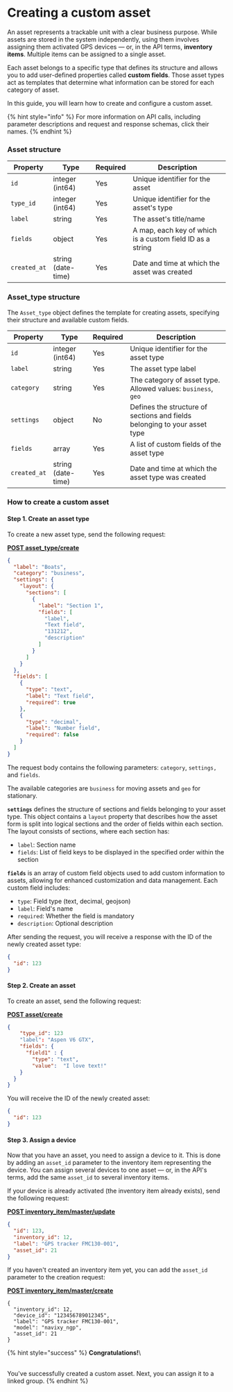 # Creating a custom asset

An asset represents a trackable unit with a clear business purpose. While assets are stored in the system independently, using them involves assigning them activated GPS devices — or, in the API terms, **inventory items**. Multiple items can be assigned to a single asset.

Each asset belongs to a specific type that defines its structure and allows you to add user-defined properties called **custom fields**. Those asset types act as templates that determine what information can be stored for each category of asset.

In this guide, you will learn how to create and configure a custom asset.

{% hint style="info" %}
For more information on API calls, including parameter descriptions and request and response schemas, click their names.
{% endhint %}

### Asset structure

| Property     | Type               | Required | Description                                               |
| ------------ | ------------------ | -------- | --------------------------------------------------------- |
| `id`         | integer (int64)    | Yes      | Unique identifier for the asset                           |
| `type_id`    | integer (int64)    | Yes      | Unique identifier for the asset's type                    |
| `label`      | string             | Yes      | The asset's title/name                                    |
| `fields`     | object             | Yes      | A map, each key of which is a custom field ID as a string |
| `created_at` | string (date-time) | Yes      | Date and time at which the asset was created              |

### Asset\_type structure

The `Asset_type` object defines the template for creating assets, specifying their structure and available custom fields.

| Property     | Type               | Required | Description                                                               |
| ------------ | ------------------ | -------- | ------------------------------------------------------------------------- |
| `id`         | integer (int64)    | Yes      | Unique identifier for the asset type                                      |
| `label`      | string             | Yes      | The asset type label                                                      |
| `category`   | string             | Yes      | The category of asset type. Allowed values: `business`, `geo`             |
| `settings`   | object             | No       | Defines the structure of sections and fields belonging to your asset type |
| `fields`     | array              | Yes      | A list of custom fields of the asset type                                 |
| `created_at` | string (date-time) | Yes      | Date and time at which the asset type was created                         |

### How to create a custom asset

#### Step 1. Create an asset type

To create a new asset type, send the following request:

[**POST asset\_type/create**](broken-reference)

```json
{
  "label": "Boats",
  "category": "business",
  "settings": {
    "layout": {
      "sections": [
        {
          "label": "Section 1",
          "fields": [
            "label",
            "Text field",
            "131212",
            "description"
          ]
        }
      ]
    }
  },
  "fields": [
    {
      "type": "text",
      "label": "Text field",
      "required": true
    },
    {
      "type": "decimal",
      "label": "Number field",
      "required": false
    }
  ]
}
```

The request body contains the following parameters: `category`, `settings,` and `fields`.

The available categories are `business` for moving assets and `geo` for stationary.

**`settings`** defines the structure of sections and fields belonging to your asset type. This object contains a `layout` property that describes how the asset form is split into logical sections and the order of fields within each section. The layout consists of sections, where each section has:

* `label`: Section name
* `fields`: List of field keys to be displayed in the specified order within the section

**`fields`** is an array of custom field objects used to add custom information to assets, allowing for enhanced customization and data management. Each custom field includes:

* `type`: Field type (text, decimal, geojson)
* `label`: Field's name
* `required`: Whether the field is mandatory
* `description`: Optional description

After sending the request, you will receive a response with the ID of the newly created asset type:

```json
{
  "id": 123
}
```

#### Step 2. Create an asset

To create an asset, send the following request:

[**POST asset/create**](broken-reference)

```json
{
    "type_id": 123
    "label": "Aspen V6 GTX",
    "fields": {
      "field1" : {
        "type": "text",
        "value":  "I love text!"
    }
  }
}
```

You will receive the ID of the newly created asset:

```json
{
  "id": 123
}
```

#### Step 3. Assign a device

Now that you have an asset, you need to assign a device to it. This is done by adding an `asset_id` parameter to the inventory item representing the device. You can assign several devices to one asset — or, in the API's terms, add the same `asset_id` to several inventory items.

If your device is already activated (the inventory item already exists), send the following request:

[**POST inventory\_item/master/update**](broken-reference)

```json
{
  "id": 123,
  "inventory_id": 12,
  "label": "GPS tracker FMC130-001",
  "asset_id": 21
}
```

If you haven't created an inventory item yet, you can add the `asset_id` parameter to the creation request:

[**POST inventory\_item/master/create**](broken-reference)

```
​{​
  "inventory_id": 12,
  "device_id": "123456789012345",
  "label": "GPS tracker FMC130-001",
  "model": "navixy_ngp",
  "asset_id": 21​
​}
```

{% hint style="success" %}
**Congratulations!**\
\
You've successfully created a custom asset. Next, you can assign it to a linked group.
{% endhint %}
